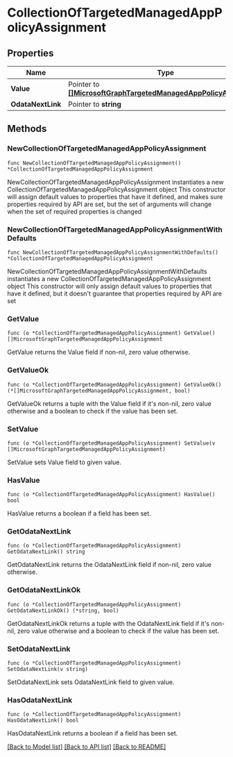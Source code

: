 # CollectionOfTargetedManagedAppPolicyAssignment

## Properties

Name | Type | Description | Notes
------------ | ------------- | ------------- | -------------
**Value** | Pointer to [**[]MicrosoftGraphTargetedManagedAppPolicyAssignment**](MicrosoftGraphTargetedManagedAppPolicyAssignment.md) |  | [optional] 
**OdataNextLink** | Pointer to **string** |  | [optional] 

## Methods

### NewCollectionOfTargetedManagedAppPolicyAssignment

`func NewCollectionOfTargetedManagedAppPolicyAssignment() *CollectionOfTargetedManagedAppPolicyAssignment`

NewCollectionOfTargetedManagedAppPolicyAssignment instantiates a new CollectionOfTargetedManagedAppPolicyAssignment object
This constructor will assign default values to properties that have it defined,
and makes sure properties required by API are set, but the set of arguments
will change when the set of required properties is changed

### NewCollectionOfTargetedManagedAppPolicyAssignmentWithDefaults

`func NewCollectionOfTargetedManagedAppPolicyAssignmentWithDefaults() *CollectionOfTargetedManagedAppPolicyAssignment`

NewCollectionOfTargetedManagedAppPolicyAssignmentWithDefaults instantiates a new CollectionOfTargetedManagedAppPolicyAssignment object
This constructor will only assign default values to properties that have it defined,
but it doesn't guarantee that properties required by API are set

### GetValue

`func (o *CollectionOfTargetedManagedAppPolicyAssignment) GetValue() []MicrosoftGraphTargetedManagedAppPolicyAssignment`

GetValue returns the Value field if non-nil, zero value otherwise.

### GetValueOk

`func (o *CollectionOfTargetedManagedAppPolicyAssignment) GetValueOk() (*[]MicrosoftGraphTargetedManagedAppPolicyAssignment, bool)`

GetValueOk returns a tuple with the Value field if it's non-nil, zero value otherwise
and a boolean to check if the value has been set.

### SetValue

`func (o *CollectionOfTargetedManagedAppPolicyAssignment) SetValue(v []MicrosoftGraphTargetedManagedAppPolicyAssignment)`

SetValue sets Value field to given value.

### HasValue

`func (o *CollectionOfTargetedManagedAppPolicyAssignment) HasValue() bool`

HasValue returns a boolean if a field has been set.

### GetOdataNextLink

`func (o *CollectionOfTargetedManagedAppPolicyAssignment) GetOdataNextLink() string`

GetOdataNextLink returns the OdataNextLink field if non-nil, zero value otherwise.

### GetOdataNextLinkOk

`func (o *CollectionOfTargetedManagedAppPolicyAssignment) GetOdataNextLinkOk() (*string, bool)`

GetOdataNextLinkOk returns a tuple with the OdataNextLink field if it's non-nil, zero value otherwise
and a boolean to check if the value has been set.

### SetOdataNextLink

`func (o *CollectionOfTargetedManagedAppPolicyAssignment) SetOdataNextLink(v string)`

SetOdataNextLink sets OdataNextLink field to given value.

### HasOdataNextLink

`func (o *CollectionOfTargetedManagedAppPolicyAssignment) HasOdataNextLink() bool`

HasOdataNextLink returns a boolean if a field has been set.


[[Back to Model list]](../README.md#documentation-for-models) [[Back to API list]](../README.md#documentation-for-api-endpoints) [[Back to README]](../README.md)


